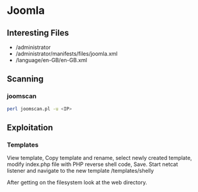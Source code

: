 # Joomla

## Interesting Files

* /administrator
* /administrator/manifests/files/joomla.xml
* /language/en-GB/en-GB.xml

## Scanning

### joomscan

```bash
perl joomscan.pl -u <IP>
```

## Exploitation

### Templates

View template, Copy template and rename, select newly created template, modify index.php file with PHP reverse shell code, Save. Start netcat listener and navigate to the new template /templates/shelly

After getting on the filesystem look at the web directory.
